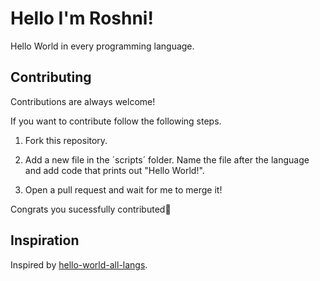 # Hello I'm Roshni!

Hello World in every programming language.


## Contributing

Contributions are always welcome!

If you want to contribute follow the following steps.

1. Fork this repository.

2. Add a new file in the ´scripts´ folder. Name the file after the language and add code that prints out "Hello World!".

3. Open a pull request and wait for me to merge it!

Congrats you sucessfully contributed🥳


## Inspiration

Inspired by [hello-world-all-langs](https://github.com/calixtocarolina/hello-world-all-langs).
